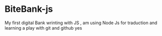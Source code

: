 # BiteBank-js

My first digital Bank wrinting with JS , am using Node Js for traduction and learning a play with git and github
yes
